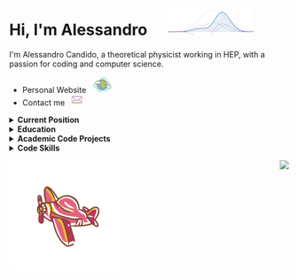# Hi, I'm Alessandro <img src="https://raw.githubusercontent.com/AleCandido/AleCandido/master/assets/spacer.png" width="30"/><img src="https://raw.githubusercontent.com/AleCandido/AleCandido/master/assets/psi-small.gif" height="50"/>

I'm Alessandro Candido, a theoretical physicist working in HEP, with a passion for coding and
computer science.

- Personal Website &nbsp; <a href="http://alecandido.github.io"><img src="https://raw.githubusercontent.com/AleCandido/AleCandido/master/assets/world-icon.png" height="30"/></a>
- Contact me &nbsp; <a href="mailto:candido.ale@gmail.com"><img src="https://raw.githubusercontent.com/AleCandido/AleCandido/master/assets/mail-icon.png" height="20"/></a>

<details>
  <summary> <b> Current Position </b> </summary>

## Current Position

<!--At the present time I'm a PhD student at the [University of-->
<!--Milan](https://www.unimi.it/en),-->
<!--a member of the [N3PDF](http://n3pdf.mi.infn.it/) team,-->
<!--and of the [NNPDF](http://nnpdf.mi.infn.it/) collaboration.-->

```yaml
position: PhD
supervisor: S. Forte
start_date: November, 2019
institutions:
  university: Università degli Studi di Milano
  affiliation: INFN
  team: N3PDF
  collaboration: NNPDF
```

<p align="center">
  <a href="https://www.unimi.it/en">
    <img
        src="https://raw.githubusercontent.com/AleCandido/AleCandido/master/assets/unimi_banner.png"
        alt="University of Milan"
        height="60"
      />
  </a>
  <img
      src="https://raw.githubusercontent.com/AleCandido/AleCandido/master/assets/spacer.png"
      width="40"
    />
  <a href="https://www.mi.infn.it/it/">
    <img
        src="https://raw.githubusercontent.com/AleCandido/AleCandido/master/assets/infn_logo.png"
        alt="INFN"
        height="60"
      />
  </a>
  <img
      src="https://raw.githubusercontent.com/AleCandido/AleCandido/master/assets/spacer.png"
      width="40"
    />
  <a href="http://n3pdf.mi.infn.it/">
    <img
        src="https://raw.githubusercontent.com/AleCandido/AleCandido/master/assets/n3pdf_logo.png"
        alt="N3PDF"
        height="60"
      />
  </a>
  <!--<img-->
      <!--src="https://raw.githubusercontent.com/AleCandido/AleCandido/master/assets/spacer.png"-->
      <!--width="40"-->
    <!--/>-->
  <!--<a href="https://erc.europa.eu/">-->
    <!--<img-->
        <!--src="https://raw.githubusercontent.com/AleCandido/AleCandido/master/assets/erc_logo1.png"-->
        <!--alt="ERC"-->
        <!--height="60"-->
      <!--/>-->
  <!--</a>-->
  <img
      src="https://raw.githubusercontent.com/AleCandido/AleCandido/master/assets/spacer.png"
      width="40"
    />
  <a href="http://nnpdf.mi.infn.it/">
    <img
        src="https://raw.githubusercontent.com/AleCandido/AleCandido/master/assets/nnpdf_logo.png"
        alt="NNPDF"
        height="30"
      />
  </a>
</p>

</details>

<details>
  <summary> <b> Education </b> </summary>

## Education

```yaml
Bachelor:
  title: Bachelor of Science (BSc), Physics
  university: University of Pisa (Unipi)
  grade: 110 cum laude
  start-date: September 2014
  finish-date: June 2017

Master:
  title: Master of Science (MSc), Theoretical Physics
  university: University of Pisa (Unipi)
  grade: 110 cum laude
  start-date: September 2017
  finish-date: October 2019
  thesis:
    title: Simplicial quantum gravity with dynamical gauge fields
    supervisor: M. D'Elia

Diploma di Licenza:
  title: Diploma di Licenza (1), Physics
  institution: Scuola Normale Superiore (SNS)
  grade: 100 cum laude (2)
  start-date: September 2014
  finish-date: July 2020
```

`(1)` Custom title by Scuola Normale Superiore, obtained by all the students that
complete the full course; somewhat parallel to a MSc, more on the [SNS
website](https://www.sns.it/en/scuola-normale-superiore/statute-regulations-and-code-of-ethics)  
`(2)` Final grade has been introduced in 2020 at SNS

<p align="center">
  <a href="https://www.unipi.it/index.php/english">
    <img
        src="https://raw.githubusercontent.com/AleCandido/AleCandido/master/assets/unipi_banner.png"
        alt="University of Pisa"
        height="100"
      />
  </a>
  <img
      src="https://raw.githubusercontent.com/AleCandido/AleCandido/master/assets/spacer.png"
      width="80"
    />
  <a href="https://www.sns.it/en">
    <img
        src="https://raw.githubusercontent.com/AleCandido/AleCandido/master/assets/sns_banner.png"
        alt="Scuola Normale Superiore"
        height="100"
      />
  </a>
</p>

</details>

<details>
  <summary> <b> Academic Code Projects </b> </summary>

## Academic Code Projects

### PhD

```yaml
name: yadism - Yet Another DIS Module
subject:
  area: physics
  topic: HEP - QCD
supervisor: S. Forte
collaborators:
  - F. Hekhorn
description: |
  WIP
```

<p align="center">
  <a href="http://n3pdf.github.io/yadism">
    <img
        src="https://raw.githubusercontent.com/N3PDF/yadism/master/docs/logo/logo.png"
        alt="yadism"
        height="120"
      />
  </a>
  <img
      src="https://raw.githubusercontent.com/AleCandido/AleCandido/master/assets/spacer.png"
      width="40"
    />
  <a href="https://github.com/N3PDF/yadism">
    <img src="https://github-readme-stats.vercel.app/api/pin/?username=N3PDF&repo=yadism" />
  </a>
</p>

### Master Thesis

```yaml
name: CDT 2D
subject:
  area: physics
  topic: quantum gravity
  approach: asymptotic safety
supervisor: M. D'Elia
collaborators:
  - G. Clemente
description: |
  explore the space of discrete space-times in Einstein gravity applying a
  Markov Chain Monte Carlo approach, through the Metropolis-Hastings algorithm

  the considered space is made by Triangulations, suitable to approximate a
  generic space-time with a finite length scale (lattice spacing), with a
  time-sliced structure (so they are called Causal)
original: |
  in this project a 2D simulation has been implemented, with an original
  algorithm for gauge fields introduction (a U(1) gauge field is implemented,
  the algorithm is directly generalizable to SU(2) and U(N))
```

<p align="center">
  <a href="https://github.com/AleCandido/CDT_2D">
    <img src="https://github-readme-stats.vercel.app/api/pin/?username=alecandido&repo=cdt_2d" />
  </a>
</p>

</details>

<details>
  <summary> <b> Code Skills </b> </summary>

## Code Skills

### Languages

- high level: <a href="https://www.python.org/"><img src="https://raw.githubusercontent.com/AleCandido/AleCandido/master/assets/code/python.png" height="15" /></a>, <a href="https://developer.mozilla.org/it/docs/Web/JavaScript"><img src="https://raw.githubusercontent.com/AleCandido/AleCandido/master/assets/code/javascript.png" height="20" /></a>, (below for shells)
- low level: <a href="https://en.wikipedia.org/wiki/C_(programming_language)"><img src="https://raw.githubusercontent.com/AleCandido/AleCandido/master/assets/code/c.png" height="20" /></a>, <a href="https://isocpp.org/"><img src="https://raw.githubusercontent.com/AleCandido/AleCandido/master/assets/code/cpp.png" height="20" /></a>, <a href="https://fortran-lang.org/"><img src="https://raw.githubusercontent.com/AleCandido/AleCandido/master/assets/code/fortran.png" height="20" /></a>

### Data (with <a href="https://www.python.org/"><img src="https://raw.githubusercontent.com/AleCandido/AleCandido/master/assets/code/python.png" height="15" /></a>)

- calc: <a href="https://numpy.org/"><img src="https://raw.githubusercontent.com/AleCandido/AleCandido/master/assets/code/numpy.png" height="20" /></a>, <a href="https://scipy.org/"><img src="https://raw.githubusercontent.com/AleCandido/AleCandido/master/assets/code/scipy.png" height="20" /></a>, <a href="https://pandas.pydata.org/"><img src="https://raw.githubusercontent.com/AleCandido/AleCandido/master/assets/code/pandas.png" height="20" /></a>, <a href="https://scikit-learn.org/"><img src="https://raw.githubusercontent.com/AleCandido/AleCandido/master/assets/code/scikit-learn.png" height="20" /></a>
- viz: <a href="https://matplotlib.org/"><img src="https://raw.githubusercontent.com/AleCandido/AleCandido/master/assets/code/matplotlib.png" height="20" /></a>, <a href="https://seaborn.pydata.org/"><img src="https://raw.githubusercontent.com/AleCandido/AleCandido/master/assets/code/seaborn.png" height="20" /></a>, <a href="https://holoviz.org/"><img src="https://raw.githubusercontent.com/AleCandido/AleCandido/master/assets/code/holoviz.png" height="20" /></a>, <a href="https://bokeh.org/"><img src="https://raw.githubusercontent.com/AleCandido/AleCandido/master/assets/code/bokeh.png" height="20" /></a>, <a href="https://plotly.com/"><img src="https://raw.githubusercontent.com/AleCandido/AleCandido/master/assets/code/plotly.png" height="20" /></a>
- speed: <a href="https://numba.pydata.org/"><img src="https://raw.githubusercontent.com/AleCandido/AleCandido/master/assets/code/numba.svg" height="20" /></a>
- more: <a href="https://jupyter.org/"><img src="https://raw.githubusercontent.com/AleCandido/AleCandido/master/assets/code/jupyter.png" height="20" /></a>

### Web

- front-end: <a href="https://www.w3.org/html/"><img src="https://raw.githubusercontent.com/AleCandido/AleCandido/master/assets/code/html.png" height="20" /></a>, <a href="https://www.w3.org/TR/CSS/"><img src="https://raw.githubusercontent.com/AleCandido/AleCandido/master/assets/code/css.png" height="20" /></a>, <a href="https://bulma.io/"><img src="https://raw.githubusercontent.com/AleCandido/AleCandido/master/assets/code/bulma.png" height="20" /></a>, <a href="https://developer.mozilla.org/it/docs/Web/JavaScript"><img src="https://raw.githubusercontent.com/AleCandido/AleCandido/master/assets/code/javascript.png" height="20" /></a>, <a href="https://reactjs.org/"><img src="https://raw.githubusercontent.com/AleCandido/AleCandido/master/assets/code/react.png" height="20" /></a>
- back-end: <a href="https://www.djangoproject.com/"><img src="https://raw.githubusercontent.com/AleCandido/AleCandido/master/assets/code/django.png" height="20" /></a>
- ssg: <a href="https://nextjs.org/"><img src="https://raw.githubusercontent.com/AleCandido/AleCandido/master/assets/code/next.png" height="20" /></a>
- native: <a href="https://reactnative.dev/"><img src="https://raw.githubusercontent.com/AleCandido/AleCandido/master/assets/code/react-native.png" height="20" /></a>

### System

- os: <a href="https://www.archlinux.org/"><img src="https://raw.githubusercontent.com/AleCandido/AleCandido/master/assets/code/arch.png" height="20" /></a>, <a href="https://www.debian.org/"><img src="https://raw.githubusercontent.com/AleCandido/AleCandido/master/assets/code/debian.png" height="20" /></a>, <a href="https://ubuntu.com/"><img src="https://raw.githubusercontent.com/AleCandido/AleCandido/master/assets/code/ubuntu.png" height="20" /></a>
- shell: <a href="https://en.wikipedia.org/wiki/Z_shell"><img src="https://raw.githubusercontent.com/AleCandido/AleCandido/master/assets/code/zsh.png" height="16" /></a>, <a href="https://www.gnu.org/software/bash/"><img src="https://raw.githubusercontent.com/AleCandido/AleCandido/master/assets/code/bash.png" height="20" /></a>

### Graphics

- editor: <a href="https://inkscape.org/"><img src="https://raw.githubusercontent.com/AleCandido/AleCandido/master/assets/code/inkscape.png" height="20" /></a>, <a href="https://www.gimp.org/"><img src="https://raw.githubusercontent.com/AleCandido/AleCandido/master/assets/code/gimp.png" height="20" /></a>

### More

- versioning: <a href="https://git-scm.com/"><img src="https://raw.githubusercontent.com/AleCandido/AleCandido/master/assets/code/git.png" height="20" /></a>, <a href="https://github.com/"><img src="https://raw.githubusercontent.com/AleCandido/AleCandido/master/assets/code/github.png" height="20" /></a>
- text: <a href="https://www.latex-project.org/"><img src="https://raw.githubusercontent.com/AleCandido/AleCandido/master/assets/code/latex.png" height="20" /></a>, <a href="https://github.com/AleCandido/AleCandido/blob/master/README.md"><img src="https://raw.githubusercontent.com/AleCandido/AleCandido/master/assets/code/readme.png" height="20" /></a>
- calc: <a href="https://www.wolfram.com/mathematica/"><img src="https://raw.githubusercontent.com/AleCandido/AleCandido/master/assets/code/mathematica.png" height="20" /></a> _(?)_
- _if really needed..._ : <a href="https://www.microsoft.com/en-us/windows/"><img src="https://raw.githubusercontent.com/AleCandido/AleCandido/master/assets/code/windows.png" height="20" /></a>, <a href="https://docs.microsoft.com/en-us/windows/wsl/"><img src="https://raw.githubusercontent.com/AleCandido/AleCandido/master/assets/code/wsl.png" height="20" /></a>, <a href="https://www.office.com/"><img src="https://raw.githubusercontent.com/AleCandido/AleCandido/master/assets/code/office.png" height="20" /></a>

</details>

<p>
<a href="https://alecandido.github.io">
  <img
     src="https://raw.githubusercontent.com/AleCandido/AleCandido/master/assets/plane.gif"
     height="200"
     />
</a>

<a href="https://github.com/anuraghazra/github-readme-stats">
  <img align="right" src="https://github-readme-stats.vercel.app/api?username=alecandido&show_icons=true" />
</a>
</p>
<!-- ![My github stats](https://github-readme-stats.vercel.app/api?username=alecandido&show_icons=true&hide_border=true&title_color=fff&icon_color=79ff97&text_color=9f9f9f&bg_color=151515) -->
